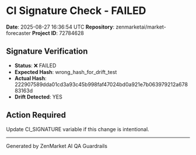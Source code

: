 # CI Signature Check - FAILED
**Date**: 2025-08-27 16:36:54 UTC
**Repository**: zenmarketai/market-forecaster
**Project ID**: 72784628

## Signature Verification
- **Status**: ❌ FAILED
- **Expected Hash**: wrong_hash_for_drift_test
- **Actual Hash**: 222907589dda01cd3a93c45b998faf47024bd0a921e7b063979212a67883163d
- **Drift Detected**: YES

## Action Required
Update CI_SIGNATURE variable if this change is intentional.

---
Generated by ZenMarket AI QA Guardrails
